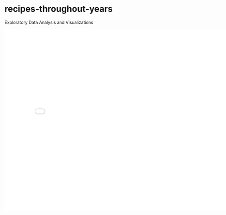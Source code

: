 # recipes-throughout-years
Exploratory Data Analysis and Visualizations
<iframe src="assets/calories-and-year.html" width=800 height=600 frameBorder=0></iframe>
